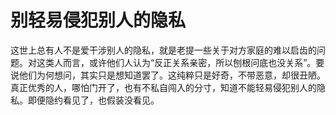 # 别轻易侵犯别人的隐私

这世上总有人不是爱干涉别人的隐私，就是老提一些关于对方家庭的难以启齿的问题。对这类人而言，或许他们人认为“反正关系亲密，所以刨根问底也没关系”。要说他们为何想问，其实只是想知道罢了。这纯粹只是好奇，不带恶意，却很丑陋。真正优秀的人，哪怕门开了，也有不私自闯入的分寸，知道不能轻易侵犯别人的隐私。即便隐约看见了，也假装没看见。
